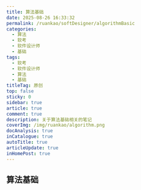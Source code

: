 ```yaml
---
title: 算法基础
date: 2025-08-26 16:33:32
permalink: /ruankao/softDesigner/algorithmBasic
categories:
  - 算法
  - 软考
  - 软件设计师
  - 基础
tags:
  - 软考
  - 软件设计师
  - 算法
  - 基础
titleTag: 原创
top: false
sticky: 0
sidebar: true
article: true
comment: true
description: 关于算法基础相关的笔记
coverImg: /img/ruankao/algorithm.png
docAnalysis: true
inCatalogue: true
autoTitle: true
articleUpdate: true
inHomePost: true
---
```


## 算法基础